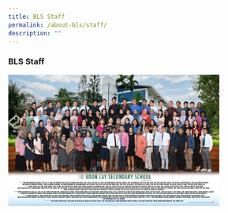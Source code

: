 ```yaml
---
title: BLS Staff
permalink: /about-bls/staff/
description: ""
---
```

### **BLS Staff**

<img src="/images/staff.jpg" style="width:85%">

